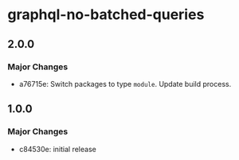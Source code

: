 # graphql-no-batched-queries

## 2.0.0

### Major Changes

- a76715e: Switch packages to type `module`. Update build process.

## 1.0.0

### Major Changes

- c84530e: initial release
